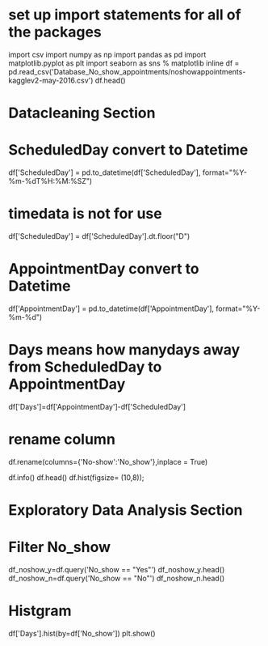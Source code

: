 # set up import statements for all of the packages
import csv
import numpy as np
import pandas as pd
import matplotlib.pyplot as plt
import seaborn as sns
% matplotlib inline
df = pd.read_csv('Database_No_show_appointments/noshowappointments-kagglev2-may-2016.csv')
df.head()

# Datacleaning Section
# ScheduledDay convert to Datetime
df['ScheduledDay'] = pd.to_datetime(df['ScheduledDay'], format="%Y-%m-%dT%H:%M:%SZ")
# timedata is not for use
df['ScheduledDay'] = df['ScheduledDay'].dt.floor("D")
# AppointmentDay convert to Datetime
df['AppointmentDay'] = pd.to_datetime(df['AppointmentDay'], format="%Y-%m-%d")
# Days means how manydays away from ScheduledDay to AppointmentDay
df['Days']=df['AppointmentDay']-df['ScheduledDay']
# rename column
df.rename(columns={'No-show':'No_show'},inplace = True)

df.info()
df.head()
df.hist(figsize= (10,8));

# Exploratory Data Analysis Section
# Filter No_show
df_noshow_y=df.query('No_show == "Yes"')
df_noshow_y.head()
df_noshow_n=df.query('No_show == "No"')
df_noshow_n.head()

# Histgram
df['Days'].hist(by=df['No_show'])
plt.show()
